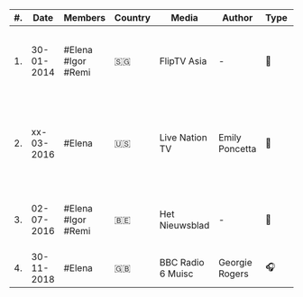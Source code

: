 |   #.  |  Date    |    Members             |   Country         |   Media                       |   Author                          |   Type    		|   Original link    																																|
|-------|----------|------------------------|-------------------|-------------------------------|-----------------------------------|-------------------|---------------------------------------------------------------------------------------------------------------------------------------------------|
|	1.	|30-01-2014|	#Elena #Igor #Remi	|	:singapore:		|	FlipTV Asia					|	-								|	:movie_camera:	|	[Flip Music Interview with Daughter @ Laneway Singapore](http://web.archive.org/web/20140417101657/http://vimeo.com/85504202)					|
|	2.	|xx-03-2016|	#Elena				|	:us:			|	Live Nation TV				|	Emily Poncetta					|	:memo:			|	[Find Your Inner Fighter: A Conversation with Daughter \| Live Nation TV](https://lntv.com/en_us/article/daughter-elena-tonra-interview-2016)	|
|	3.	|02-07-2016|	#Elena #Igor #Remi	|	:belgium:		|	Het Nieuwsblad				|	-								|	:movie_camera:	|	[Elena Tonra (Daughter): 'Ik zou mainstage besterven'](https://www.nieuwsblad.be/cnt/dmf20160702_02367883)										|
|	4.	|30-11-2018|	#Elena				|	:uk:			|	BBC Radio 6 Muisc			|	Georgie Rogers					|	:headphones:	|	[Shaun Keaveny #MASO](https://www.bbc.co.uk/programmes/m0001c5f)																				|			
